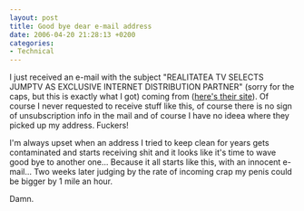 ```yaml
---
layout: post
title: Good bye dear e-mail address
date: 2006-04-20 21:28:13 +0200
categories:
- Technical
---
```

I just received an e-mail with the subject "REALITATEA TV SELECTS JUMPTV AS EXCLUSIVE INTERNET DISTRIBUTION PARTNER" (sorry for the caps, but this is exactly what I got) coming from <a href="mailto:" title="Here spambots, return their favour!"></a> (<a href="http://www.kcsa.com/">here's their site</a>). Of course I never requested to receive stuff like this, of course there is no sign of unsubscription info in the mail and of course I have no ideea where they picked up my address. Fuckers!

I'm always upset when an address I tried to keep clean for years gets contaminated and starts receiving shit and it looks like it's time to wave good bye to another one... Because it all starts like this, with an innocent e-mail... Two weeks later judging by the rate of incoming crap my penis could be bigger by 1 mile an hour.

Damn.

